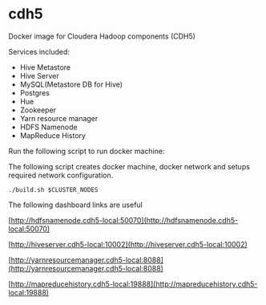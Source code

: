# cdh5
Docker image for Cloudera Hadoop components (CDH5)

Services included:
- Hive Metastore
- Hive Server
- MySQL(Metastore DB for Hive)
- Postgres
- Hue
- Zookeeper
- Yarn resource manager
- HDFS Namenode
- MapReduce History

Run the following script to run docker machine: 

The following script creates docker machine, docker network and setups required network configuration.
```
./build.sh $CLUSTER_NODES
```
The following dashboard links are useful

[http://hdfsnamenode.cdh5-local:50070](http://hdfsnamenode.cdh5-local:50070)

[http://hiveserver.cdh5-local:10002](http://hiveserver.cdh5-local:10002)

[http://yarnresourcemanager.cdh5-local:8088](http://yarnresourcemanager.cdh5-local:8088)

[http://mapreducehistory.cdh5-local:19888](http://mapreducehistory.cdh5-local:19888)
